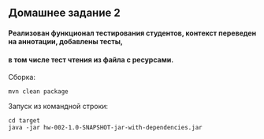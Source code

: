 ## Домашнее задание 2
#### Реализован функционал тестирования студентов, контекст переведен на аннотации, добавлены тесты, 
#### в том числе тест чтения из файла с ресурсами.

Сборка:
````
mvn clean package
````

Запуск из командной строки:
````
cd target
java -jar hw-002-1.0-SNAPSHOT-jar-with-dependencies.jar
````
